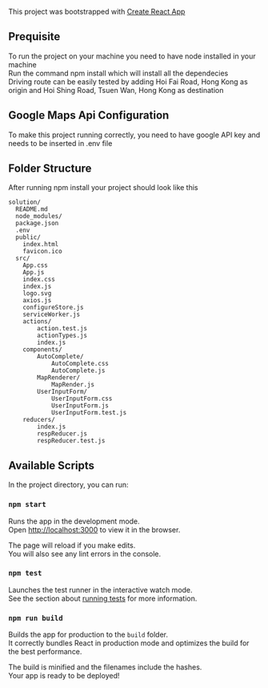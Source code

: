 This project was bootstrapped with [Create React App](https://github.com/facebook/create-react-app)

## Prequisite

To run the project on your machine you need to have node installed in your machine<br>
Run the command npm install which will install all the dependecies<br>
Driving route can be easily tested by adding Hoi Fai Road, Hong Kong as origin and Hoi Shing Road, Tsuen Wan, Hong Kong as destination

## Google Maps Api Configuration

To make this project running correctly, you need to have google API key and needs to be inserted in .env file

## Folder Structure

After running npm install your project should look like this

```
solution/
  README.md
  node_modules/
  package.json
  .env
  public/
    index.html
    favicon.ico
  src/
    App.css
    App.js
    index.css
    index.js
    logo.svg
    axios.js
    configureStore.js
    serviceWorker.js
    actions/
        action.test.js
        actionTypes.js
        index.js
    components/
        AutoComplete/
            AutoComplete.css
            AutoComplete.js
        MapRenderer/
            MapRender.js
        UserInputForm/
            UserInputForm.css
            UserInputForm.js
            UserInputForm.test.js
    reducers/
        index.js
        respReducer.js
        respReducer.test.js
```

## Available Scripts

In the project directory, you can run:

### `npm start`

Runs the app in the development mode.<br>
Open [http://localhost:3000](http://localhost:3000) to view it in the browser.

The page will reload if you make edits.<br>
You will also see any lint errors in the console.

### `npm test`

Launches the test runner in the interactive watch mode.<br>
See the section about [running tests](https://facebook.github.io/create-react-app/docs/running-tests) for more information.

### `npm run build`

Builds the app for production to the `build` folder.<br>
It correctly bundles React in production mode and optimizes the build for the best performance.

The build is minified and the filenames include the hashes.<br>
Your app is ready to be deployed!
